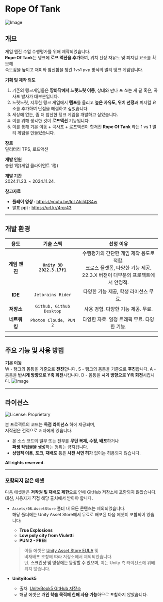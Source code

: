 # Rope Of Tank
![Image](https://github.com/user-attachments/assets/dba6448a-48fe-48a1-b28b-d32ff06cf019)

## 개요
게임 엔진 수업 수행평가를 위해 제작되었습니다.    
**Rope Of Tank**는 탱크에 **로프 액션을 추가**하여, 위치 선정 자유도 및 피지컬 요소를 확보해    
속도감을 높이고 재미와 참신함을 챙긴 1vs1 pvp 방식의 멀티 탱크 게임입니다.    

**기획 및 제작 의도**
1. 기존의 탱크게임들은 **땅바닥에서 느릿느릿 이동**, 상대와 만나 포 쏘는 게 끝 혹은, 곡사포 발사가 대부분입니다.
2. 느릿느릿, 지루한 탱크 게임에서 **템포**를 올리고 **높은 자유도, 위치 선정**과 피지컬 요소를 추가하여 단점을 해결하고 싶었습니다.
3. 세상에 없는, 좀 더 참신한 탱크 게임을 개발하고 싶었습니다.
4. 이를 위해 생각한 것이 **로프액션** 기능입니다.
5. 이를 통해 기본 이동 + 곡사포 + 로프액션이 합쳐진 **Rope Of Tank** 라는 1 vs 1 멀티 게임을 만들었습니다.

**장르**   
밀리터리 TPS, 로프액션

**개발 인원**   
총원 1명(게임 클라이언트 1명)

**개발 기간**   
2024.11.23. ~ 2024.11.24.

**참고자료**   
- **플레이 영상** : <https://youtu.be/lpLAIc5QS4w> 
- 발표 ppt : <https://url.kr/4ror43>

---

## 개발 환경
| **용도** | **기술 스펙** | **선정 이유** |
|:---:|:---:|:---:|
| **게임 엔진** | **`Unity 3D 2022.3.17f1`**  | 수행평가의 간단한 게임 제작 용도로 적합.</br> 크로스 플랫폼, 다양한 기능 제공.</br> 22.3.X 버전이 대부분의 프로젝트에서 안정적. |
| **IDE** | `Jetbrains Rider` | 다양한 기능 제공, 학생 라이선스 무료.    |
| **저장소** | `Github, Github Desktop` | 사용 경험. 다양한 기능 제공. 무료. |
| **네트워킹** | `Photon Cloude, PUN 2` | 다양한 자료. 일정 트래픽 무료. 다양한 기능. |

---

## 주요 기능 및 사용 방법
**기본 이동**    
W - 탱크의 몸통을 기준으로 **전진**합니다.
S - 탱크의 몸통을 기준으로 **후진**합니다.
A - 몸통을 **반시계 방향으로 Y축 회전**시킵니다.
D - 몸통을 **시계 방향으로 Y축 회전**시킵니다.
![Image](https://github.com/user-attachments/assets/47b0919c-2658-4ded-8dd7-2e9fdcb872ed)

---

## 라이선스

![License: Proprietary](https://img.shields.io/badge/license-proprietary-red)

본 프로젝트의 코드는 **독점 라이선스** 하에 제공되며,  
저작권은 전적으로 저자에게 있습니다.

- 본 소스 코드의 일부 또는 전부를 **무단 복제, 수정, 배포**하거나  
  **파생 작업물을 생성**하는 행위는 금지됩니다.
- **상업적 이용**, **포크**, **재배포** 등은 **사전 서면 허가** 없이는 허용되지 않습니다.

**All rights reserved.**

---

### 포함되지 않은 에셋

다음 에셋들은 **저작권 및 재배포 제한**으로 인해 GitHub 저장소에 포함되지 않았습니다.  
대신, 사용자가 직접 해당 출처에서 받아야 합니다.

- `Assets/08.AssetStore` 폴더 내 모든 콘텐츠는 제외되었습니다.  
  해당 폴더에는 Unity Asset Store에서 무료로 배포된 다음 에셋이 포함되어 있습니다:
  - **True Explosions**
  - **Low poly city from Viuletti**
  - **PUN 2 - FREE**

  > 이들 에셋은 [Unity Asset Store EULA](https://unity3d.com/legal/as_terms) 및  
  > 비재배포 조항에 따라 저장소에서 제외되었습니다.  
  > 단, **스크린샷 및 영상에는 등장할 수 있으며**, 이는 Unity 측 라이선스에 위배되지 않습니다.

- **UnityBook5**  
  - 출처: [UnityBook5 GitHub 저장소](https://github.com/IndieGameMaker/UnityBook5/tree/master)  
  - 해당 에셋은 **개인 학습 목적에 한해 사용 가능**하므로 포함하지 않았습니다.

